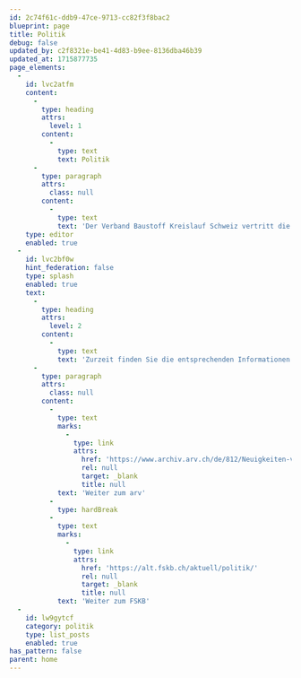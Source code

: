 ```yaml
---
id: 2c74f61c-ddb9-47ce-9713-cc82f3f8bac2
blueprint: page
title: Politik
debug: false
updated_by: c2f8321e-be41-4d83-b9ee-8136dba46b39
updated_at: 1715877735
page_elements:
  -
    id: lvc2atfm
    content:
      -
        type: heading
        attrs:
          level: 1
        content:
          -
            type: text
            text: Politik
      -
        type: paragraph
        attrs:
          class: null
        content:
          -
            type: text
            text: 'Der Verband Baustoff Kreislauf Schweiz vertritt die Interessen der Kies-, Beton-, und Recylingbranche und steht hierfür im stetigen Austausch mit allen politischen Akteuren. In Zukunft finden Sie hier Ausführungen zu den wichtigsten Anliegen des Verbands sowie Stellungnahmen zu aktuellen politischen Geschäften.'
    type: editor
    enabled: true
  -
    id: lvc2bf0w
    hint_federation: false
    type: splash
    enabled: true
    text:
      -
        type: heading
        attrs:
          level: 2
        content:
          -
            type: text
            text: 'Zurzeit finden Sie die entsprechenden Informationen noch auf den Websites der ehemaligen Verbände arv und FSKB.'
      -
        type: paragraph
        attrs:
          class: null
        content:
          -
            type: text
            marks:
              -
                type: link
                attrs:
                  href: 'https://www.archiv.arv.ch/de/812/Neuigkeiten-vom-arv-Baustoffrecycling-Schweiz.htm'
                  rel: null
                  target: _blank
                  title: null
            text: 'Weiter zum arv'
          -
            type: hardBreak
          -
            type: text
            marks:
              -
                type: link
                attrs:
                  href: 'https://alt.fskb.ch/aktuell/politik/'
                  rel: null
                  target: _blank
                  title: null
            text: 'Weiter zum FSKB'
  -
    id: lw9gytcf
    category: politik
    type: list_posts
    enabled: true
has_pattern: false
parent: home
---
```

